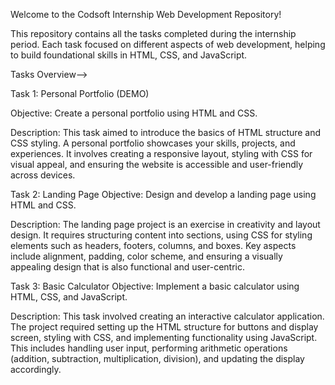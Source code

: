 Welcome to the Codsoft Internship Web Development Repository!

This repository contains all the tasks completed during the internship period. Each task focused on different aspects of web development, helping to build foundational skills in HTML, CSS, and JavaScript.

Tasks Overview-->

Task 1: Personal Portfolio (DEMO)

Objective: Create a personal portfolio using HTML and CSS.

Description: This task aimed to introduce the basics of HTML structure and CSS styling. A personal portfolio showcases your skills, projects, and experiences. It involves creating a responsive layout, styling with CSS for visual appeal, and ensuring the website is accessible and user-friendly across devices.

Task 2: Landing Page
Objective: Design and develop a landing page using HTML and CSS.

Description: The landing page project is an exercise in creativity and layout design. It requires structuring content into sections, using CSS for styling elements such as headers, footers, columns, and boxes. Key aspects include alignment, padding, color scheme, and ensuring a visually appealing design that is also functional and user-centric.

Task 3: Basic Calculator
Objective: Implement a basic calculator using HTML, CSS, and JavaScript.

Description: This task involved creating an interactive calculator application. The project required setting up the HTML structure for buttons and display screen, styling with CSS, and implementing functionality using JavaScript. This includes handling user input, performing arithmetic operations (addition, subtraction, multiplication, division), and updating the display accordingly.
